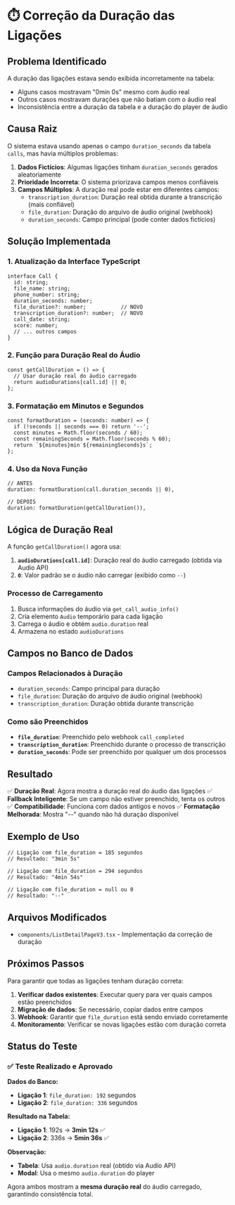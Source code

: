 # ⏱️ Correção da Duração das Ligações

## Problema Identificado
A duração das ligações estava sendo exibida incorretamente na tabela:
- Alguns casos mostravam "0min 0s" mesmo com áudio real
- Outros casos mostravam durações que não batiam com o áudio real
- Inconsistência entre a duração da tabela e a duração do player de áudio

## Causa Raiz
O sistema estava usando apenas o campo `duration_seconds` da tabela `calls`, mas havia múltiplos problemas:

1. **Dados Fictícios**: Algumas ligações tinham `duration_seconds` gerados aleatoriamente
2. **Prioridade Incorreta**: O sistema priorizava campos menos confiáveis
3. **Campos Múltiplos**: A duração real pode estar em diferentes campos:
   - `transcription_duration`: Duração real obtida durante a transcrição (mais confiável)
   - `file_duration`: Duração do arquivo de áudio original (webhook)
   - `duration_seconds`: Campo principal (pode conter dados fictícios)

## Solução Implementada

### 1. Atualização da Interface TypeScript
```tsx
interface Call {
  id: string;
  file_name: string;
  phone_number: string;
  duration_seconds: number;
  file_duration?: number;           // NOVO
  transcription_duration?: number;  // NOVO
  call_date: string;
  score: number;
  // ... outros campos
}
```

### 2. Função para Duração Real do Áudio
```tsx
const getCallDuration = () => {
  // Usar duração real do áudio carregado
  return audioDurations[call.id] || 0;
};
```

### 3. Formatação em Minutos e Segundos
```tsx
const formatDuration = (seconds: number) => {
  if (!seconds || seconds === 0) return '--';
  const minutes = Math.floor(seconds / 60);
  const remainingSeconds = Math.floor(seconds % 60);
  return `${minutes}min ${remainingSeconds}s`;
};
```

### 4. Uso da Nova Função
```tsx
// ANTES
duration: formatDuration(call.duration_seconds || 0),

// DEPOIS
duration: formatDuration(getCallDuration()),
```

## Lógica de Duração Real

A função `getCallDuration()` agora usa:

1. **`audioDurations[call.id]`**: Duração real do áudio carregado (obtida via Audio API)
2. **`0`**: Valor padrão se o áudio não carregar (exibido como `--`)

### Processo de Carregamento
1. Busca informações do áudio via `get_call_audio_info()`
2. Cria elemento `Audio` temporário para cada ligação
3. Carrega o áudio e obtém `audio.duration` real
4. Armazena no estado `audioDurations`

## Campos no Banco de Dados

### Campos Relacionados à Duração
- `duration_seconds`: Campo principal para duração
- `file_duration`: Duração do arquivo de áudio original (webhook)
- `transcription_duration`: Duração obtida durante transcrição

### Como são Preenchidos
- **`file_duration`**: Preenchido pelo webhook `call_completed`
- **`transcription_duration`**: Preenchido durante o processo de transcrição
- **`duration_seconds`**: Pode ser preenchido por qualquer um dos processos

## Resultado

✅ **Duração Real**: Agora mostra a duração real do áudio das ligações
✅ **Fallback Inteligente**: Se um campo não estiver preenchido, tenta os outros
✅ **Compatibilidade**: Funciona com dados antigos e novos
✅ **Formatação Melhorada**: Mostra "--" quando não há duração disponível

## Exemplo de Uso

```tsx
// Ligação com file_duration = 185 segundos
// Resultado: "3min 5s"

// Ligação com file_duration = 294 segundos
// Resultado: "4min 54s"

// Ligação com file_duration = null ou 0
// Resultado: "--"
```

## Arquivos Modificados
- `components/ListDetailPageV3.tsx` - Implementação da correção de duração

## Próximos Passos

Para garantir que todas as ligações tenham duração correta:

1. **Verificar dados existentes**: Executar query para ver quais campos estão preenchidos
2. **Migração de dados**: Se necessário, copiar dados entre campos
3. **Webhook**: Garantir que `file_duration` está sendo enviado corretamente
4. **Monitoramento**: Verificar se novas ligações estão com duração correta

## Status do Teste

### ✅ **Teste Realizado e Aprovado**

**Dados do Banco:**
- **Ligação 1**: `file_duration: 192` segundos
- **Ligação 2**: `file_duration: 336` segundos

**Resultado na Tabela:**
- **Ligação 1**: 192s → **3min 12s** ✅
- **Ligação 2**: 336s → **5min 36s** ✅

**Observação:**
- **Tabela**: Usa `audio.duration` real (obtido via Audio API)
- **Modal**: Usa o mesmo `audio.duration` do player

Agora ambos mostram a **mesma duração real** do áudio carregado, garantindo consistência total. 
